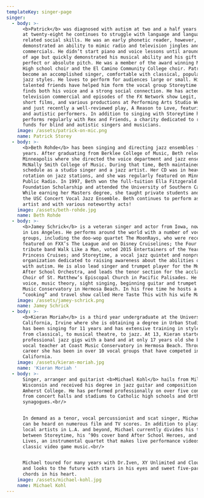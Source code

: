 ```yaml
---
templateKey: singer-page
singer:
  - body: >-
      <b>Patrick</b> was diagnosed with autism at two and a half years old. Now
      at twenty-eight he continues to struggle with language and language
      related social skills. He was an early phonetic reader, however, and
      demonstrated an ability to mimic radio and television jingles and
      commercials. He didn’t start piano and voice lessons until around 14 years
      of age but quickly demonstrated his musical ability and his gift of
      perfect or absolute pitch. He was a member of the award winning Mira Costa
      High school choir and the El Camino Community College choir. Patrick has
      become an accomplished singer, comfortable with classical, popular and
      jazz styles. He loves to perform for audiences large or small. His
      talented friends have helped him form the vocal group Storeytime where he
      finds both his voice and a strong social connection. He has acted in a
      television commercial and episodes of the FX Network show Legit, several
      short films, and various productions at Performing Arts Studio West (PASW)
      and just recently a well-reviewed play, A Reason to Love, featuring blind
      and autistic performers. In addition to singing with Storeytime he
      performs regularly with Rex and Friends, a charity dedicated to raising
      funds for blind and autistic singers and musicians.
    image: /assets/patrick-on-mic.png
    name: Patrick Storey
  - body: >-
      <b>Beth Rohde</b> has been singing and directing jazz ensembles for 15
      years. After graduating from Berklee College of Music, Beth relocated to
      Minneapolis where she directed the voice department and jazz ensembles at
      McNally Smith College of Music. During that time, Beth maintained a busy
      schedule as a studio singer and a jazz artist. Her CD was in heavy
      rotation on jazz stations, and she was regularly featured on Minnesota
      Public Radio. In 1997, Beth won the full-tuition Ella Fitzgerald
      Foundation Scholarship and attended the University of Southern California.
      While earning her Masters degree, she taught private students and directed
      the USC Concert Vocal Jazz Ensemble. Beth continues to perform as a solo
      artist and with various noteworthy acts!
    image: /assets/beth-rohde.jpg
    name: Beth Rohde
  - body: >-
      <b>Jamey Schrick</b> is a veteran singer and actor from Iowa, now living
      in Los Angeles. He performs around the world with a number of vocal
      groups, including the doo-wop quartet The MoonRays, who were recently
      featured on FXX’s The League and on Disney Cruiselines; the Four Seasons
      tribute band Walk Like a Man, voted 2015 Entertainers of the Year on
      Princess Cruises; and Storeytime, a vocal jazz quintet and nonprofit
      organization dedicated to raising awareness about the abilities of people
      with autism. He is also lead singer and trumpet player for the Mortified
      After School Orchestra, and leads the tenor section for the acclaimed
      Choir of St. Matthew’s Episcopal Church in Pacific Palisades. He teaches
      voice, music theory, sight singing, beginning guitar and trumpet at Coast
      Music Conservatory in Hermosa Beach. In his free time he hosts a YouTube
      “cooking” and travel show called Here Taste This with his wife Mary.
    image: /assets/jamey-schrick.png
    name: Jamey Schrick
  - body: >-
      <b>Kieran Moriah</b> is a third year undergraduate at the University of
      California, Irvine where she is obtaining a degree in Urban Studies. She
      has been singing for 11 years and has extensive training in styles ranging
      from classical, to musical theatre, to jazz. At 13, Kieran started doing
      professional jazz gigs with a band and at only 17 years old she became a
      vocal teacher at Coast Music Conservatory in Hermosa Beach. Throughout her
      career she has been in over 10 vocal groups that have competed in
      California.
    image: /assets/kieran-moriah.jpg
    name: 'Kieran Moriah '
  - body: >-
      Singer, arranger and guitarist <b>Michael Kohl</b> hails from Milwaukee,
      Wisconsin and received his degree in jazz guitar and composition from
      Amherst College. He has performed professionally on over five continents
      from concert halls and stadiums to Catholic high schools and Orthodox
      synagogues.<br/>


      In demand as a tenor, vocal percussionist and scat singer, Michael’s voice
      can be heard on numerous film and TV scores. In addition to playing for
      local artists in L.A. and beyond, Michael currently divides his time
      between Storeytime, his ’90s cover band After School Heroes, and Extra
      Lives, an instrumental quartet that makes live performance videos of
      classic video game music.<br/>


      Michael toured for many years with Dr.Iven, XY Unlimited and Cloudwalkers
      and looks to the future with stars in his eyes and sweet five-part jazz
      chords in his heart.
    image: /assets/michael-kohl.jpg
    name: Michael Kohl
---
```

